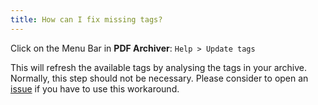 ```yaml
---
title: How can I fix missing tags?
---
```


Click on the Menu Bar in **PDF Archiver**: `Help > Update tags`

This will refresh the available tags by analysing the tags in your archive. Normally, this step should not be necessary. Please consider to open an [issue]({{site.github_url}}/issues) if you have to use this workaround.